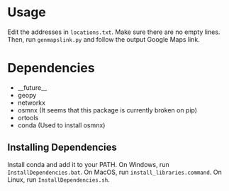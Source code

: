 # Usage
Edit the addresses in <code>locations.txt</code>. Make sure there are no empty lines. Then, run <code>genmapslink.py</code> and follow the output Google Maps link.

# Dependencies
* \_\_future__
* geopy
* networkx
* osmnx (It seems that this package is currently broken on pip)
* ortools
* conda (Used to install osmnx)

## Installing Dependencies
Install conda and add it to your PATH. On Windows, run <code>InstallDependencies.bat</code>. On MacOS, run <code>install_libraries.command</code>. On Linux, run <code>InstallDependencies.sh</code>.
